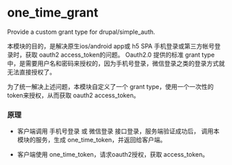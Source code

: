 # one_time_grant

Provide a custom grant type for drupal/simple_auth.


本模块的目的，是解决原生ios/android app或 h5 SPA 手机登录或第三方帐号登录时，获取 oauth2 access_token的问题。
Oauth2.0 提供的标准 grant type中，是需要用户名和密码来授权的，因为手机号登录，微信登录之类的登录方式就无法直接授权了。

为了统一解决上述问题，本模块自定义了一个 grant type，使用一个一次性的 token来授权，从而获取 oauth2 access_token。


### 原理

- 客户端调用 手机号登录 或 微信登录 接口登录，服务端验证成功后，
调用本模块的服务，生成 one_time_token，并返回给客户端。

- 客户端使用 one_time_token，请求oauth2授权，获取 access_token。


